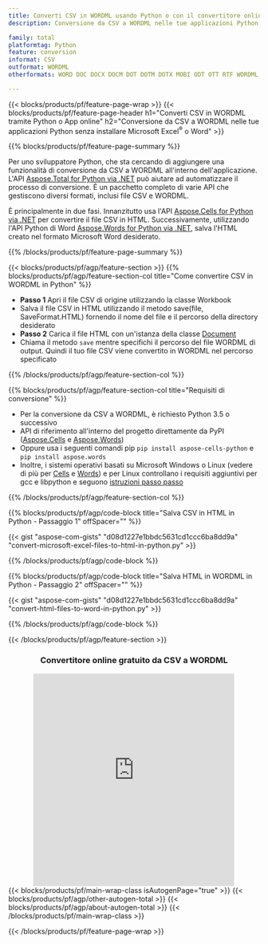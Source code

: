 ```yaml
---
title: Converti CSV in WORDML usando Python o con il convertitore online gratuito
description: Conversione da CSV a WORDML nelle tue applicazioni Python senza utilizzare Microsoft Office o in linea. Prova rapidamente il convertitore online gratuito da CSV a POT prima di integrare il codice. 

family: total
platformtag: Python
feature: conversion
informat: CSV
outformat: WORDML
otherformats: WORD DOC DOCX DOCM DOT DOTM DOTX MOBI ODT OTT RTF WORDML

---
```

{{< blocks/products/pf/feature-page-wrap >}}
{{< blocks/products/pf/feature-page-header h1="Converti CSV in WORDML tramite Python o App online" h2="Conversione da CSV a WORDML nelle tue applicazioni Python senza installare Microsoft Excel<sup>&reg;</sup> o Word" >}}

{{% blocks/products/pf/feature-page-summary %}}

Per uno sviluppatore Python, che sta cercando di aggiungere una funzionalità di conversione da CSV a WORDML all'interno dell'applicazione. L'API [Aspose.Total for Python via .NET](https://products.aspose.com/total/python-net/) può aiutare ad automatizzare il processo di conversione. È un pacchetto completo di varie API che gestiscono diversi formati, inclusi file CSV e WORDML.

È principalmente in due fasi. Innanzitutto usa l'API [Aspose.Cells for Python via .NET](https://products.aspose.com/cells/python-net/) per convertire il file CSV in HTML. Successivamente, utilizzando l'API Python di Word [Aspose.Words for Python via .NET](https://products.aspose.com/words/python-net/), salva l'HTML creato nel formato Microsoft Word desiderato. 

{{% /blocks/products/pf/feature-page-summary %}}

{{< blocks/products/pf/agp/feature-section >}}
{{% blocks/products/pf/agp/feature-section-col title="Come convertire CSV in WORDML in Python" %}}
- **Passo 1** Apri il file CSV di origine utilizzando la classe Workbook
- Salva il file CSV in HTML utilizzando il metodo save(file, SaveFormat.HTML) fornendo il nome del file e il percorso della directory desiderato
-  **Passo 2** Carica il file HTML con un'istanza della classe [Document](https://reference.aspose.com/words/python-net/aspose.words/document/)
-  Chiama il metodo `save` mentre specifichi il percorso del file WORDML di output. Quindi il tuo file CSV viene convertito in WORDML nel percorso specificato

{{% /blocks/products/pf/agp/feature-section-col %}}

{{% blocks/products/pf/agp/feature-section-col title="Requisiti di conversione" %}}

- Per la conversione da CSV a WORDML, è richiesto Python 3.5 o successivo
- API di riferimento all'interno del progetto direttamente da PyPI ([Aspose.Cells](https://pypi.org/project/aspose-cells-python/) e [Aspose.Words](https://pypi.org/project/aspose-words/))
-  Oppure usa i seguenti comandi pip ```pip install aspose-cells-python``` e ```pip install aspose.words```
-  Inoltre, i sistemi operativi basati su Microsoft Windows o Linux (vedere di più per [Cells](https://docs.aspose.com/cells/python-net/getting-started/#installation) e [Words](https://docs.aspose.com/words/python-net/system-requirements/)) e per Linux controllano i requisiti aggiuntivi per gcc e libpython e seguono [istruzioni passo passo](https://docs.aspose.com/words/python-net/installation/)
 

{{% /blocks/products/pf/agp/feature-section-col %}}

{{% blocks/products/pf/agp/code-block title="Salva CSV in HTML in Python - Passaggio 1" offSpacer="" %}}

{{< gist "aspose-com-gists" "d08d1227e1bbdc5631cd1ccc6ba8dd9a" "convert-microsoft-excel-files-to-html-in-python.py" >}}

{{% /blocks/products/pf/agp/code-block %}}

{{% blocks/products/pf/agp/code-block title="Salva HTML in WORDML in Python - Passaggio 2" offSpacer="" %}}

{{< gist "aspose-com-gists" "d08d1227e1bbdc5631cd1ccc6ba8dd9a" "convert-html-files-to-word-in-python.py" >}}

{{% /blocks/products/pf/agp/code-block %}}

{{< /blocks/products/pf/agp/feature-section >}}

<div class="container-fluid agp-content bg-white aboutfile box-1 vh100 section nopbtm">
<div class=container>
<div class=row>
<div class="demobox tc col-md-12 padding-0" align="center">

<h3>Convertitore online gratuito da CSV a WORDML</h3>

<iframe style="border: none; height: 426px;" scrolling="no" src="https://total-conversion-app-65z5r2lp.qa.k8s.dynabic.com/?to=wordml&from=csv" id="child-iframe" width="80%"></iframe>

</div></div>
</div></div>
{{< blocks/products/pf/main-wrap-class isAutogenPage="true" >}}
{{< blocks/products/pf/agp/other-autogen-total >}}
{{< blocks/products/pf/agp/about-autogen-total >}}
{{< /blocks/products/pf/main-wrap-class >}}

{{< /blocks/products/pf/feature-page-wrap >}}